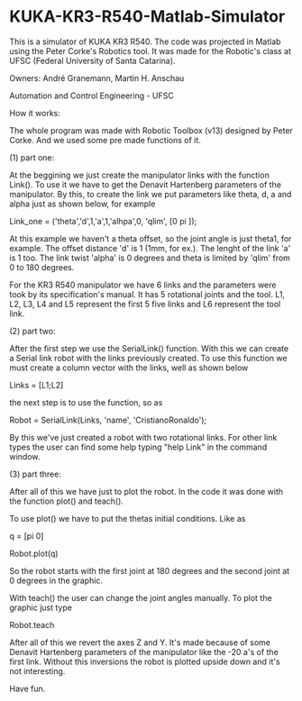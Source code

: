 # KUKA-KR3-R540-Matlab-Simulator
This is a simulator of KUKA KR3 R540. The code was projected in Matlab using the Peter Corke's Robotics tool. It was made for the Robotic's class at UFSC (Federal University of Santa Catarina). 

Owners: André Granemann, Martin H. Anschau

Automation and Control Engineering - UFSC

How it works:

The whole program was made with Robotic Toolbox (v13) designed by Peter Corke. And we used some pre made functions of it. 

(1) part one:

At the beggining we just create the manipulator links with the function Link(). To use it we have to get the Denavit Hartenberg parameters of the manipulator. By this, to create the link we put parameters like theta, d, a and alpha just as shown below, for example

Link_one = ('theta','d',1,'a',1,'alhpa',0, 'qlim', [0 pi ]);

At this example we haven't a theta offset, so the joint angle is just theta1, for example. The offset distance 'd' is 1 (1mm, for ex.). The lenght of the link 'a' is 1 too. The link twist 'alpha' is 0 degrees and theta is limited by 'qlim' from 0 to 180 degrees.

For the KR3 R540 manipulator we have 6 links and the parameters were took by its specification's manual. It has 5 rotational joints and the tool. L1, L2, L3, L4 and L5 represent the first 5 five links and L6 represent the tool link. 

(2) part two:

After the first step we use the SerialLink() function. With this we can create a Serial link robot with the links previously created. To use this function we must create a column vector with the links, well as shown below

Links = [L1;L2]

the next step is to use the function, so as

Robot = SerialLink(Links, 'name', 'CristianoRonaldo');

By this we've just created a robot with two rotational links. For other link types the user can find some help typing "help Link" in the command window.

(3) part three:

After all of this we have just to plot the robot. In the code it was done with the function plot() and teach(). 

To use plot() we have to put the thetas initial conditions. Like as

q = [pi 0]

Robot.plot(q)

So the robot starts with the first joint at 180 degrees and the second joint at 0 degrees in the graphic.

With teach() the user can change the joint angles manually. To plot the graphic just type 

Robot.teach

After all of this we revert the axes Z and Y. It's made because of some Denavit Hartenberg parameters of the manipulator like the -20 a's of the first link. Without this inversions the robot is plotted upside down and it's not interesting.

Have fun.
